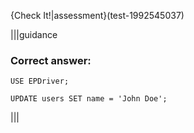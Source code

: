 {Check It!|assessment}(test-1992545037)


|||guidance
### Correct answer:

`USE EPDriver;`

`UPDATE users SET name = 'John Doe';`

|||
